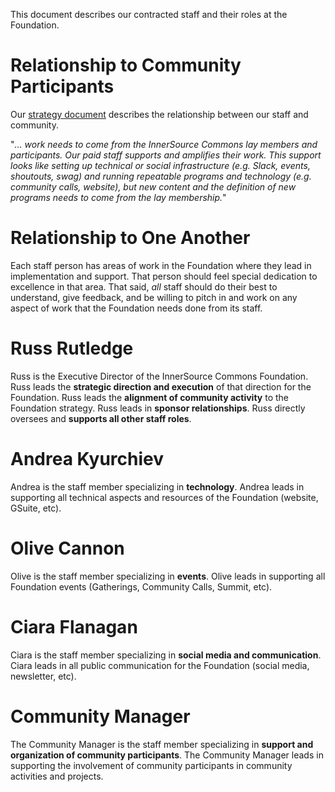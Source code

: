 This document describes our contracted staff and their roles at the Foundation.

# Relationship to Community Participants

Our [strategy document](https://github.com/InnerSourceCommons/foundation/blob/master/STRATEGY.md) describes the relationship between our staff and community.

"*... work needs to come from the InnerSource Commons lay members and participants. Our paid staff supports and amplifies their work. This support looks like setting up technical or social infrastructure (e.g. Slack, events, shoutouts, swag) and running repeatable programs and technology (e.g. community calls, website), but new content and the definition of new programs needs to come from the lay membership.*"

# Relationship to One Another

Each staff person has areas of work in the Foundation where they lead in implementation and support.
That person should feel special dedication to excellence in that area.
That said, _all_ staff should do their best to understand, give feedback, and be willing to pitch in and work on any aspect of work that the Foundation needs done from its staff.

# Russ Rutledge

Russ is the Executive Director of the InnerSource Commons Foundation.
Russ leads the **strategic direction and execution** of that direction for the Foundation.
Russ leads the **alignment of community activity** to the Foundation strategy.
Russ leads in **sponsor relationships**.
Russ directly oversees and **supports all other staff roles**.

# Andrea Kyurchiev

Andrea is the staff member specializing in **technology**.
Andrea leads in supporting all technical aspects and resources of the Foundation (website, GSuite, etc).

# Olive Cannon

Olive is the staff member specializing in **events**.
Olive leads in supporting all Foundation events (Gatherings, Community Calls, Summit, etc).

# Ciara Flanagan
Ciara is the staff member specializing in **social media and communication**.
Ciara leads in all public communication for the Foundation (social media, newsletter, etc).

# Community Manager
The Community Manager is the staff member specializing in **support and organization of community participants**.
The Community Manager leads in supporting the involvement of community participants in community activities and projects.
